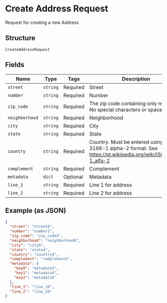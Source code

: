 
# Create Address Request

Request for creating a new Address

## Structure

`CreateAddressRequest`

## Fields

| Name | Type | Tags | Description |
|  --- | --- | --- | --- |
| `street` | `string` | Required | Street |
| `number` | `string` | Required | Number |
| `zip_code` | `string` | Required | The zip code containing only numbers. No special characters or spaces. |
| `neighborhood` | `string` | Required | Neighborhood |
| `city` | `string` | Required | City |
| `state` | `string` | Required | State |
| `country` | `string` | Required | Country. Must be entered using ISO 3166-1 alpha-2 format. See https://pt.wikipedia.org/wiki/ISO_3166-1_alfa-2 |
| `complement` | `string` | Required | Complement |
| `metadata` | `dict` | Optional | Metadata |
| `line_1` | `string` | Required | Line 1 for address |
| `line_2` | `string` | Required | Line 2 for address |

## Example (as JSON)

```json
{
  "street": "street0",
  "number": "number2",
  "zip_code": "zip_code4",
  "neighborhood": "neighborhood6",
  "city": "city0",
  "state": "state4",
  "country": "country4",
  "complement": "complement4",
  "metadata": {
    "key0": "metadata3",
    "key1": "metadata4",
    "key2": "metadata5"
  },
  "line_1": "line_16",
  "line_2": "line_28"
}
```

